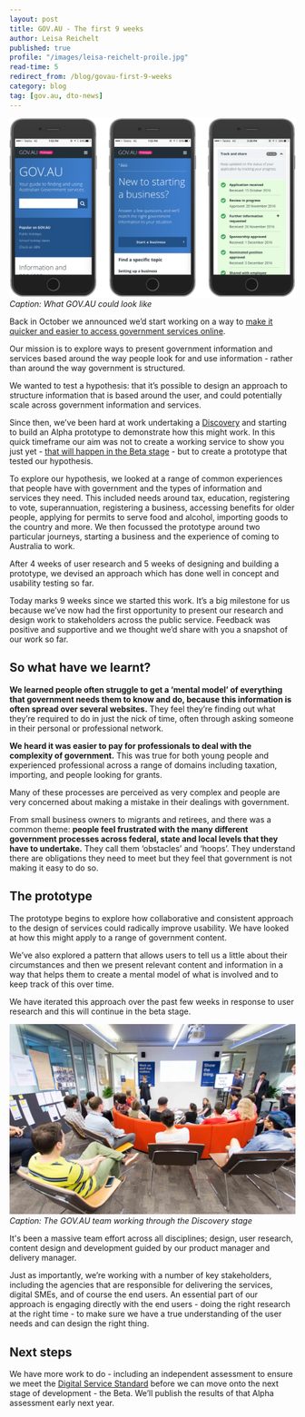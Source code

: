 ```yaml
---
layout: post
title: GOV.AU - The first 9 weeks
author: Leisa Reichelt
published: true
profile: "/images/leisa-reichelt-proile.jpg"
read-time: 5
redirect_from: /blog/govau-first-9-weeks
category: blog
tag: [gov.au, dto-news]
---
```

![GOV.AU prototype](/images/blog-banners/gov-au-banner.png)
*Caption: What GOV.AU could look like*

Back in October we announced we’d start working on a way to [make it quicker and easier to access government services online](/blog/announcing-our-work-programme/).

Our mission is to explore ways to present government information and services based around the way people look for and use information - rather than around the way government is structured. 

We wanted to test a hypothesis: that it’s possible to design an approach to structure information that is based around the user, and could potentially scale across government information and services.

Since then, we’ve been hard at work undertaking a [Discovery](/blog/what-is-discovery/) and starting to build an Alpha prototype to demonstrate how this might work. In this quick timeframe our aim was not to create a working service to show you just yet - [that will happen in the Beta stage](/standard/service-design-and-delivery-process/) - but to create a prototype that tested our hypothesis.

To explore our hypothesis, we looked at a range of common experiences that people have with government and the types of information and services they need. This included needs around tax, education, registering to vote, superannuation, registering a business, accessing benefits for older people, applying for permits to serve food and alcohol, importing goods to the country and more. We then focussed the prototype around two particular journeys, starting a business and the experience of coming to Australia to work.

After 4 weeks of user research and 5 weeks of designing and building a prototype, we devised an approach which has done well in concept and usability testing so far.

Today marks 9 weeks since we started this work. It’s a big milestone for us because we’ve now had the first opportunity to present our research and design work to stakeholders across the public service. Feedback was positive and supportive and we thought we’d share with you a snapshot of our work so far.

## So what have we learnt?

**We learned people often struggle to get a ‘mental model’ of everything that government needs them to know and do, because this information is often spread over several websites.** They feel they’re finding out what they’re required to do in just the nick of time, often through asking someone in their personal or professional network.

**We heard it was easier to pay for professionals to deal with the complexity of government.** This was true for both young people and experienced professional across a range of domains including taxation, importing, and people looking for grants.

Many of these processes are perceived as very complex and people are very concerned about making a mistake in their dealings with government.

From small business owners to migrants and retirees, and there was a common theme: **people feel frustrated with the many different government processes across federal, state and local levels that they have to undertake.** They call them ‘obstacles’ and ‘hoops’. They understand there are obligations they need to meet but they feel that government is not making it easy to do so.

## The prototype

The prototype begins to explore how collaborative and consistent approach to the design of services could radically improve usability. We have looked at how this might apply to a range of government content.

We’ve also explored a pattern that allows users to tell us a little about their circumstances and then we present relevant content and information in a way that helps them to create a mental model of what is involved and to keep track of this over time.

We have iterated this approach over the past few weeks in response to user research and this will continue in the beta stage.

![GOV.AU showcase](/images/blog-banners/gov-au-showcase-banner.jpg)
*Caption: The GOV.AU team working through the Discovery stage*

It's been a massive team effort across all disciplines; design, user research, content design and development guided by our product manager and delivery manager.

Just as importantly, we’re working with a number of key stakeholders, including the agencies that are responsible for delivering the services, digital SMEs, and of course the end users. An essential  part of our approach is engaging directly with the end users - doing the right research at the right time - to make sure we have a true understanding of the user needs and can design the right thing.

## Next steps

We have more work to do - including an independent assessment to ensure we meet the [Digital Service Standard](/standard/) before we can move onto the next stage of development - the Beta. We’ll publish the results of that Alpha assessment early next year.
